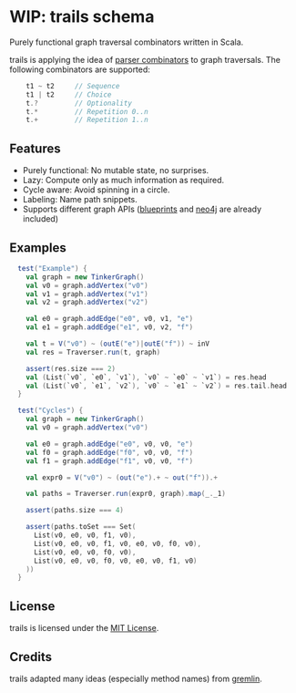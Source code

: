 WIP: trails schema
======

Purely functional graph traversal combinators written in Scala.

trails is applying the idea of [parser combinators](http://en.wikipedia.org/wiki/Parser_combinator) to graph traversals.
The following combinators are supported:
```scala
    t1 ~ t2     // Sequence
    t1 | t2     // Choice
    t.?         // Optionality
    t.*         // Repetition 0..n
    t.+         // Repetition 1..n
```

## Features

* Purely functional: No mutable state, no surprises.
* Lazy: Compute only as much information as required.
* Cycle aware: Avoid spinning in a circle.
* Labeling: Name path snippets.
* Supports different graph APIs ([blueprints](https://github.com/tinkerpop/blueprints/wiki) and [neo4j](http://www.neo4j.org/) are already included)

## Examples
```scala
  test("Example") {
    val graph = new TinkerGraph()
    val v0 = graph.addVertex("v0")
    val v1 = graph.addVertex("v1")
    val v2 = graph.addVertex("v2")

    val e0 = graph.addEdge("e0", v0, v1, "e")
    val e1 = graph.addEdge("e1", v0, v2, "f")

    val t = V("v0") ~ (outE("e")|outE("f")) ~ inV
    val res = Traverser.run(t, graph)

    assert(res.size === 2)
    val (List(`v0`, `e0`, `v1`), `v0` ~ `e0` ~ `v1`) = res.head
    val (List(`v0`, `e1`, `v2`), `v0` ~ `e1` ~ `v2`) = res.tail.head
  }

  test("Cycles") {
    val graph = new TinkerGraph()
    val v0 = graph.addVertex("v0")

    val e0 = graph.addEdge("e0", v0, v0, "e")
    val f0 = graph.addEdge("f0", v0, v0, "f")
    val f1 = graph.addEdge("f1", v0, v0, "f")

    val expr0 = V("v0") ~ (out("e").+ ~ out("f")).+

    val paths = Traverser.run(expr0, graph).map(_._1)

    assert(paths.size === 4)

    assert(paths.toSet === Set(
      List(v0, e0, v0, f1, v0),
      List(v0, e0, v0, f1, v0, e0, v0, f0, v0),
      List(v0, e0, v0, f0, v0),
      List(v0, e0, v0, f0, v0, e0, v0, f1, v0)
    ))
  }
```

## License
trails is licensed under the [MIT License](http://www.opensource.org/licenses/mit-license.php).


## Credits
trails adapted many ideas (especially method names) from [gremlin](https://github.com/tinkerpop/gremlin/wiki).
